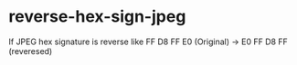 # reverse-hex-sign-jpeg
If  JPEG hex signature is reverse like  FF D8 FF E0 (Original) -> E0 FF D8 FF (reveresed)
